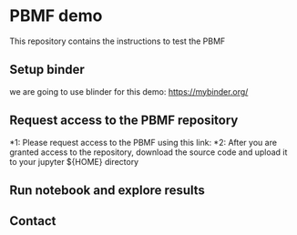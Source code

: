 # PBMF demo
This repository contains the instructions to test the PBMF

## Setup binder
we are going to use blinder for this demo:
https://mybinder.org/

## Request access to the PBMF repository

*1: Please request access to the PBMF using this link:
*2: After you are granted access to the repository, download the source code and upload it to your jupyter ${HOME} directory



## Run notebook and explore results


## Contact
